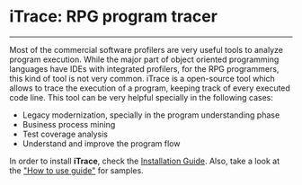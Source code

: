 # iTrace: RPG program tracer #

---

Most of the commercial software profilers are very useful tools to analyze program execution. While the major part of object oriented programming languages have IDEs with integrated profilers, for the RPG programmers, this kind of tool is not very common. iTrace is a open-source tool which allows to trace the execution of a program, keeping track of every executed code line. This tool can be very helpful specially in the following cases:

  * Legacy modernization, specially in the program understanding phase
  * Business process mining
  * Test coverage analysis
  * Understand and improve the program flow

In order to install **iTrace**, check the [Installation Guide](InstallationGuide.md). Also, take a look at the ["How to use guide"](HowToUse.md) for samples.